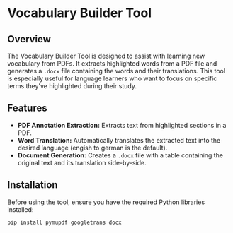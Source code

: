 # Vocabulary Builder Tool

## Overview

The Vocabulary Builder Tool is designed to assist with learning new vocabulary from PDFs. It extracts highlighted words from a PDF file and generates a `.docx` file containing the words and their translations. This tool is especially useful for language learners who want to focus on specific terms they've highlighted during their study.

## Features

- **PDF Annotation Extraction:** Extracts text from highlighted sections in a PDF.
- **Word Translation:** Automatically translates the extracted text into the desired language (engish to german is the default).
- **Document Generation:** Creates a `.docx` file with a table containing the original text and its translation side-by-side.

## Installation

Before using the tool, ensure you have the required Python libraries installed:

```bash
pip install pymupdf googletrans docx
